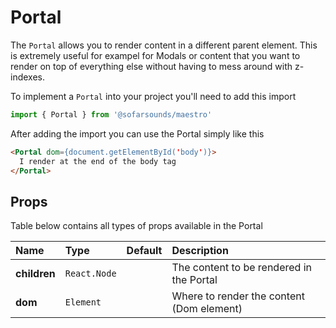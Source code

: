 # Portal

The `Portal` allows you to render content in a different parent element. This is extremely useful for exampel for Modals or content that you want to render on top of everything else without having to mess around with z-indexes.

To implement a `Portal` into your project you'll need to add this import
```js
import { Portal } from '@sofarsounds/maestro'
```

After adding the import you can use the Portal simply like this
```html
<Portal dom={document.getElementById('body')}>
  I render at the end of the body tag
</Portal>
```

## Props
Table below contains all types of props available in the Portal 

| Name          | Type         | Default         | Description                      |
| :------------ | :-----       | :-------------- | :------------------------------- |
| **children**  | `React.Node` |                 | The content to be rendered in the Portal
| **dom**       | `Element`    |                 | Where to render the content (Dom element)

